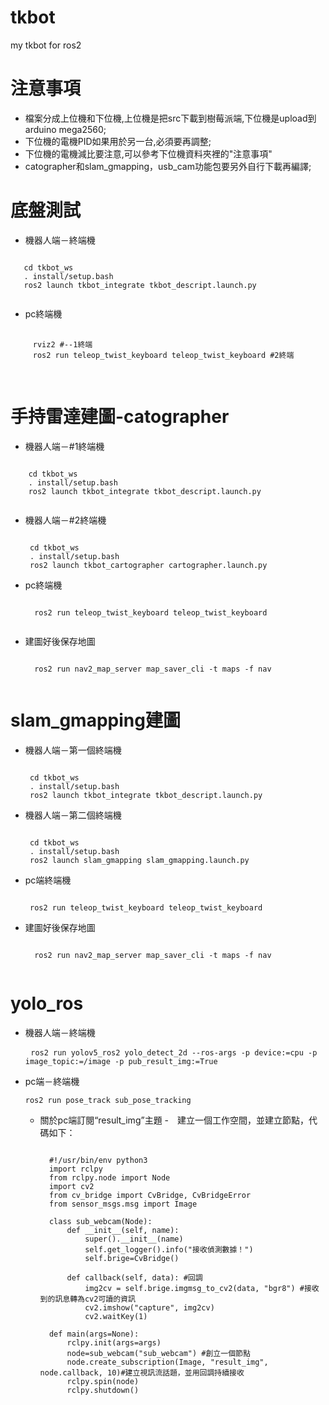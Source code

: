 # tkbot
 my tkbot for ros2
 # 注意事項
  - 檔案分成上位機和下位機,上位機是把src下載到樹莓派端,下位機是upload到arduino mega2560;
  - 下位機的電機PID如果用於另一台,必須要再調整;
  - 下位機的電機減比要注意,可以參考下位機資料夾裡的"注意事項"
  - catographer和slam_gmapping，usb_cam功能包要另外自行下載再編譯;
# 底盤測試
 - 機器人端－終端機
  <pre><code>
   cd tkbot_ws
   . install/setup.bash
   ros2 launch tkbot_integrate tkbot_descript.launch.py
  </code></pre>
 - pc終端機
  <pre>
   <code>
     rviz2 #--1終端
     ros2 run teleop_twist_keyboard teleop_twist_keyboard #2終端
   </code>
  </pre>
 # 手持雷達建圖-catographer
  - 機器人端－#1終端機
   <pre><code>
    cd tkbot_ws
    . install/setup.bash
    ros2 launch tkbot_integrate tkbot_descript.launch.py
   </code></pre>
  - 機器人端－#2終端機
    <pre><code>
     cd tkbot_ws
     . install/setup.bash
     ros2 launch tkbot_cartographer cartographer.launch.py
    </code></pre>
  - pc終端機
    <pre><code>
      ros2 run teleop_twist_keyboard teleop_twist_keyboard
     </code></pre>
  - 建圖好後保存地圖
     <pre><code>
      ros2 run nav2_map_server map_saver_cli -t maps -f nav
     </code></pre>
 # slam_gmapping建圖
  - 機器人端－第一個終端機
    <pre><code>
     cd tkbot_ws
     . install/setup.bash
     ros2 launch tkbot_integrate tkbot_descript.launch.py
    </code></pre>
  - 機器人端－第二個終端機
    <pre><code>
     cd tkbot_ws
     . install/setup.bash
     ros2 launch slam_gmapping slam_gmapping.launch.py
    </code></pre>
  - pc端終端機
    <pre><code>
     ros2 run teleop_twist_keyboard teleop_twist_keyboard
    </code></pre>
  - 建圖好後保存地圖
     <pre><code>
      ros2 run nav2_map_server map_saver_cli -t maps -f nav
     </code></pre>

# yolo_ros
 - 機器人端－終端機
   <pre>
    <code>ros2 run yolov5_ros2 yolo_detect_2d --ros-args -p device:=cpu -p image_topic:=/image -p pub_result_img:=True</code>
   </pre>
- pc端－終端機
  <pre><code>ros2 run pose_track sub_pose_tracking</code></pre>
  - 關於pc端訂閱“result_img”主題
    -　建立一個工作空間，並建立節點，代碼如下：
    <pre><code>
      #!/usr/bin/env python3
      import rclpy
      from rclpy.node import Node
      import cv2
      from cv_bridge import CvBridge, CvBridgeError
      from sensor_msgs.msg import Image
       
      class sub_webcam(Node):
          def __init__(self, name):
              super().__init__(name)
              self.get_logger().info("接收偵測數據！")
              self.brige=CvBridge()
      
          def callback(self, data): #回調
              img2cv = self.brige.imgmsg_to_cv2(data, "bgr8") #接收到的訊息轉為cv2可讀的資訊
              cv2.imshow("capture", img2cv)
              cv2.waitKey(1)
      
      def main(args=None):
          rclpy.init(args=args)
          node=sub_webcam("sub_webcam") #創立一個節點
          node.create_subscription(Image, "result_img", node.callback, 10)#建立視訊流話題，並用回調持續接收
          rclpy.spin(node)
          rclpy.shutdown()
    </code></pre>
  
